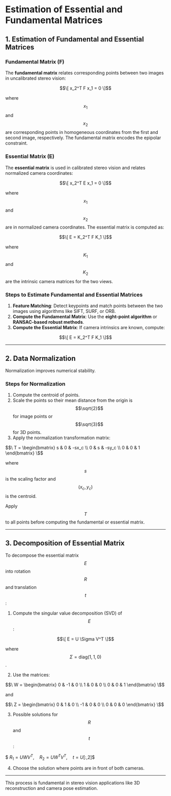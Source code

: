 # Estimation of Essential and Fundamental Matrices

## 1. Estimation of Fundamental and Essential Matrices

### Fundamental Matrix (F)
The **fundamental matrix** relates corresponding points between two images in uncalibrated stereo vision:

$$\[
x_2^T F x_1 = 0
\]$$

where $$x_1$$ and $$x_2$$ are corresponding points in homogeneous coordinates from the first and second image, respectively. The fundamental matrix encodes the epipolar constraint.

### Essential Matrix (E)
The **essential matrix** is used in calibrated stereo vision and relates normalized camera coordinates:

$$\[
x_2^T E x_1 = 0
\]$$

where $$x_1$$ and $$x_2$$ are in normalized camera coordinates. The essential matrix is computed as:

$$\[
E = K_2^T F K_1
\]$$

where $$K_1$$ and $$K_2$$ are the intrinsic camera matrices for the two views.

### Steps to Estimate Fundamental and Essential Matrices
1. **Feature Matching**: Detect keypoints and match points between the two images using algorithms like SIFT, SURF, or ORB.
2. **Compute the Fundamental Matrix**: Use the **eight-point algorithm** or **RANSAC-based robust methods**.
3. **Compute the Essential Matrix**: If camera intrinsics are known, compute:

$$\[
E = K_2^T F K_1
\]$$

---

## 2. Data Normalization

Normalization improves numerical stability.

### Steps for Normalization
1. Compute the centroid of points.
2. Scale the points so their mean distance from the origin is $$\sqrt{2}$$ for image points or $$\sqrt{3}$$ for 3D points.
3. Apply the normalization transformation matrix:

$$\
T = \begin{bmatrix}
s & 0 & -sx_c \\
0 & s & -sy_c \\
0 & 0 & 1
\end{bmatrix}
\$$

   where $$s$$ is the scaling factor and $$(x_c, y_c)$$ is the centroid.

Apply $$T$$ to all points before computing the fundamental or essential matrix.

---

## 3. Decomposition of Essential Matrix

To decompose the essential matrix $$E$$ into rotation $$R$$ and translation $$t$$:

1. Compute the singular value decomposition (SVD) of $$E$$:

$$\[
E = U \Sigma V^T
\]$$

   where $$\Sigma = \text{diag}(1, 1, 0)$$.

2. Use the matrices:

$$\
W = \begin{bmatrix} 0 & -1 & 0 \\
1 & 0 & 0 \\
0 & 0 & 1 \end{bmatrix}
\$$
   
   and
   
$$\
Z = \begin{bmatrix} 0 & 1 & 0 \\
-1 & 0 & 0 \\ 
0 & 0 & 0 \end{bmatrix}
\$$

3. Possible solutions for $$R$$ and $$t$$:

$$\
R_1 = UWV^T, \quad R_2 = UW^TV^T, \quad t = U[:,2]
\$$

4. Choose the solution where points are in front of both cameras.

---

This process is fundamental in stereo vision applications like 3D reconstruction and camera pose estimation.
